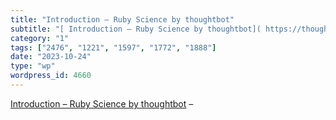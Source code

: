 ```yaml
---
title: "Introduction – Ruby Science by thoughtbot"
subtitle: "[ Introduction – Ruby Science by thoughtbot]( https://thoughtbot.com/ruby-science/introduction.html?..."
category: "1"
tags: ["2476", "1221", "1597", "1772", "1888"]
date: "2023-10-24"
type: "wp"
wordpress_id: 4660
---
```

[ Introduction – Ruby Science by thoughtbot]( https://thoughtbot.com/ruby-science/introduction.html?utm_source=shortruby&utm_campaign=shortruby_0063&ref=shortruby.com) –